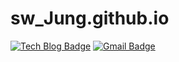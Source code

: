 # sw_Jung.github.io

[![Tech Blog Badge](http://img.shields.io/badge/-Tech%20blog-black?style=flat-square&logo=github&link=https://github.com/StandardCircle/)](https://github.com/StandardCircle/)
[![Gmail Badge](https://img.shields.io/badge/Gmail-d14836?style=flat-square&logo=mae01181@gmail.com&logoColor=white&link=mailto:mae01181@gmail.com)](mailto:mae01181@gmail.com)

